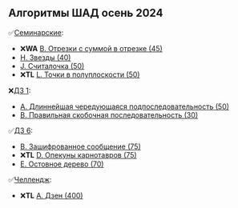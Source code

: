 ## Алгоритмы ШАД осень 2024

✅[Семинарские](https://contest.yandex.ru/contest/29297):
- ❌**WA** [B. Отрезки с суммой в отрезке (45)](sums.cpp)
- [H. Звезды (40)](stars.cpp)
- [J. Считалочка (50)](counting.cpp)
- ❌**TL** [L. Точки в полуплоскости (50)](plan.cpp)

❌[ДЗ 1](https://contest.yandex.ru/contest/29296):
- [A. Длиннейшая чередующаяся подпоследовательность (50)](maxseq.cpp)
- [B. Правильная скобочная последовательность (30)](scob.cpp)

✅[ДЗ 6](https://contest.yandex.ru/contest/32804):
- [B. Зашифрованное сообщение (75)](message.cpp)
- ❌**TL** [D. Опекуны карнотавров (75)](dino.cpp)
- [E. Остовное дерево (70)](tree.cpp)

✅[Челлендж](https://contest.yandex.ru/contest/29298):
- ❌**TL** [A. Дзен (400)](dzen.cpp)
